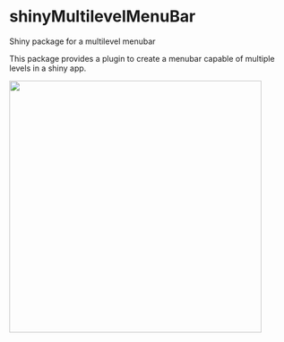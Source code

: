 # shinyMultilevelMenuBar
Shiny package for a multilevel menubar

This package provides a plugin to create a menubar capable of multiple levels in a shiny app.

<img src="https://cloud.githubusercontent.com/assets/5139775/22185259/2ef71c62-e0b0-11e6-872b-2eaa67843c92.png" width="450">
